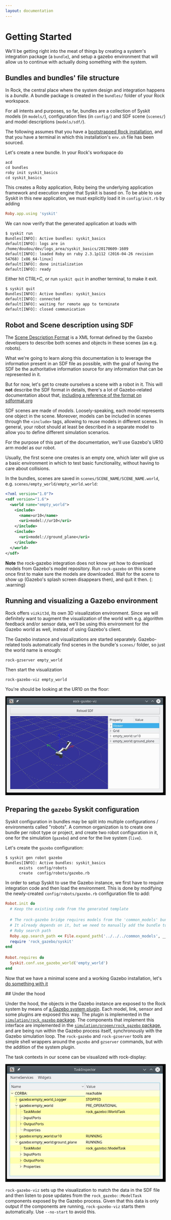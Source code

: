```yaml
---
layout: documentation
---
```


# Getting Started

We'll be getting right into the meat of things by creating a system's
integration package (a `bundle`), and setup a gazebo environment that will
allow us to continue with actually doing something with the system.

## Bundles and bundles' file structure

In Rock, the central place where the system design and integration happens is a
_bundle_. A bundle package is created in the `bundles/` folder of your Rock
workspace.

For all intents and purposes, so far, bundles are a collection of Syskit models
(in `models/`), configuration files (in `config/`) and SDF scene (`scenes/`)
and model descriptions (`models/sdf/`).

The following assumes that you have a [bootstrapped Rock
installation](../installation.html), and that you have a terminal in which this
installation's `env.sh` file has been sourced.

Let's create a new bundle. In your Rock's workspace do

~~~
acd
cd bundles
roby init syskit_basics
cd syskit_basics
~~~

This creates a Roby application, Roby being the underlying application framework
and execution engine that Syskit is based on. To be able to use Syskit in this new
application, we must explicitly load it in `config/init.rb` by adding

~~~ruby
Roby.app.using 'syskit'
~~~

We can now verify that the generated application at loads with

~~~
$ syskit run
Bundles[INFO]: Active bundles: syskit_basics
default[INFO]: logs are in /home/doudou/dev/logs_area/syskit_basics/20170609-1609
default[INFO]: loaded Roby on ruby 2.3.1p112 (2016-04-26 revision 54768) [x86_64-linux]
default[INFO]: done initialization
default[INFO]: ready
~~~

Either hit CTRL+C, or run `syskit quit` in another terminal, to make it exit.

~~~
$ syskit quit
Bundles[INFO]: Active bundles: syskit_basics
default[INFO]: connected
default[INFO]: waiting for remote app to terminate
default[INFO]: closed communication
~~~

## Robot and Scene description using SDF

The [Scene Description Format](sdformat.org) is a XML format defined by the
Gazebo developers to describe both scenes and objects in these scenes (as e.g.
robots).

What we're going to learn along this documentation is to leverage the
information present in an SDF file as possible, with the goal of having the SDF
be the authoritative information source for any information that can be
represented in it.

But for now, let's get to create ourselves a scene with a robot in it. This
will **not** describe the SDF format in details, there's a lot of
Gazebo-related documentation about that, [including a reference of the format
on sdformat.org](http://sdformat.org/spec)

SDF scenes are made of _models_. Loosely-speaking, each model represents one
object in the scene. Moreover, models can be included in scenes through the
`<include>` tags, allowing to reuse models in different scenes. In general,
your robot should at least be described in a separate model to allow you to
define different simulation scenarios.

For the purpose of this part of the documentation, we'll use Gazebo's UR10 arm
model as our robot.

Usually, the first scene one creates is an empty one, which later will give us
a basic environment in which to test basic functionality, without having to care
about collisions.

In the bundles, scenes are saved in `scenes/SCENE_NAME/SCENE_NAME.world`, e.g.
`scenes/empty_world/empty_world.world`:

~~~xml
<?xml version="1.0"?>
<sdf version="1.6">
  <world name="empty_world">
    <include>
      <name>ur10</name>
      <uri>model://ur10</uri>
    </include>
    <include>
      <uri>model://ground_plane</uri>
    </include>
  </world>
</sdf>
~~~

**Note** the rock-gazebo integration does not know yet how to download models
from Gazebo's model repository. Run `rock-gazebo` on this scene once first to
make sure the models are downloaded. Wait for the scene to show up (Gazebo's
splash screen disappears then), and quit it then.
{: .warning}

## Running and visualizing a Gazebo environment

Rock offers `vizkit3d`, its own 3D visualization environment. Since we will
definitely want to augment the visualization of the world with e.g. algorithm
feedback and/or sensor data, we'll be using this environment for the Gazebo
world as well, instead of using Gazebo's client.

The Gazebo instance and visualizations are started separately. Gazebo-related
tools automatically find scenes in the bundle's `scenes/` folder, so just the
world name is enough:

~~~
rock-gzserver empty_world
~~~

Then start the visualization

~~~
rock-gazebo-viz empty_world
~~~

You're should be looking at the UR10 on the floor:

<img src="initial_rock_gazebo_viz.jpg" class="screenshot" />

## Preparing the `gazebo` Syskit configuration

Syskit configuration in bundles may be split into multiple configurations /
environments called "robots". A common organization is to create one bundle
per robot type or project, and create two robot configuration in it, one for
the simulation (`gazebo`) and one for the live system (`live`).

Let's create the `gazebo` configuration:

~~~
$ syskit gen robot gazebo
Bundles[INFO]: Active bundles: syskit_basics
      exists  config/robots
      create  config/robots/gazebo.rb
~~~

In order to setup Syskit to use the Gazebo instance, we first have to require
integration code and then load the environment. This is done by modifying the
newly-created `config/robots/gazebo.rb` configuration file to add:

~~~ruby
Robot.init do
  # Keep the existing code from the generated template

  # The rock-gazebo bridge requires models from the 'common_models' bundle.
  # It already depends on it, but we need to manually add the bundle to the
  # Roby search path
  Roby.app.search_path << File.expand_path('../../../common_models', __dir__)
  require 'rock_gazebo/syskit'
end

Robot.requires do
  Syskit.conf.use_gazebo_world('empty_world')
end
~~~

Now that we have a minimal scene and a working Gazebo installation, let's [do
something with it](arm_control.html)

<div class="advanced" markdown="1">
## Under the hood

Under the hood, the objects in the Gazebo instance are exposed to the Rock
system by means of [a Gazebo system
plugin](http://gazebosim.org/tutorials?tut=system_plugin). Each model, link,
sensor and some plugins are exposed this way. The plugin is implemented in the
[`simulation/rock_gazebo` package](https://github.com/rock-gazebo/simulation-rock-gazebo). The components
that implement this interface are implemented in the
[`simulation/orogen/rock_gazebo` package](https://github.com/rock-gazebo/simulation-orogen-rock_gazebo),
and are being run within the Gazebo process itself, synchronously with the
Gazebo simulation loop. The `rock-gazebo` and `rock-gzserver` tools are simple
shell wrappers around the `gazebo` and `gzserver` commands, but with the
addition of the system plugin.

The task contexts in our scene can be visualized with rock-display:

<img src="rock_gazebo_task_contexts.jpg" class="screenshot" />

`rock-gazebo-viz` sets up the visualization to match the data in the SDF file and
then listen to pose updates from the `rock_gazebo::ModelTask` components exposed by the
Gazebo process. Given that this data is only output if the components are running,
`rock-gazebo-viz` starts them automatically. Use `--no-start` to avoid this.
</div>

